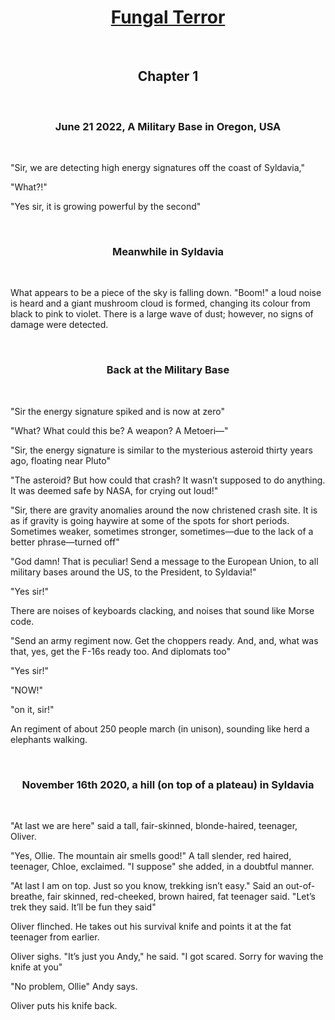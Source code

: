<h1 align="center"><u><b>Fungal Terror</b></u></h1>

</br>

<h2 align="center"><b>Chapter 1</b></h2>  

</br>

<h3 align="center"><b>June 21 2022, A Military Base in Oregon, USA</b></h3>

</br>

"Sir, we are detecting high energy signatures off the coast of Syldavia," 

"What?!"

"Yes sir, it is growing powerful by the second"

</br>

<h3 align="center"><b>Meanwhile in Syldavia</b></h3>

</br>

What appears to be a piece of the sky is falling down. "Boom!" a loud noise is heard and a giant mushroom cloud is formed, changing its colour from black to pink to violet. There is a large wave of dust; however, no signs of damage were detected.

</br>

<h3 align="center"><b>Back at the Military Base</b></h3>

</br>

"Sir the energy signature spiked and is now at zero"

"What? What could this be? A weapon? A Metoeri—"

"Sir, the energy signature is similar to the mysterious asteroid thirty years ago, floating near Pluto"

"The asteroid? But how could that crash? It wasn’t supposed to do anything. It was deemed safe by NASA, for crying out loud!"

"Sir, there are gravity anomalies around the now christened crash site. It is as if gravity is going haywire at some of the spots for short periods. Sometimes weaker, sometimes stronger, sometimes—due to the lack of a better phrase—turned off"

"God damn! That is peculiar! Send a message to the European Union, to all military bases around the US, to the President, to Syldavia!"

"Yes sir!"

There are noises of keyboards clacking, and noises that sound like Morse code.

"Send an army regiment now. Get the choppers ready. And, and, what was that, yes, get the F-16s ready too. And diplomats too"

"Yes sir!"

"NOW!"

"on it, sir!"

An regiment of about 250 people march (in unison), sounding like herd a elephants walking.

</br>

<h3 align="center"><b>November 16th 2020, a hill (on top of a plateau) in Syldavia</b></h3>

</br>

"At last we are here" said a tall, fair-skinned, blonde-haired, teenager, Oliver.

"Yes, Ollie. The mountain air smells good!" A tall slender, red haired, teenager, Chloe, exclaimed. "I suppose" she added, in a doubtful manner.

"At last I am on top. Just so you know, trekking isn’t easy." Said an out-of-breathe, fair skinned, red-cheeked, brown haired, fat teenager said. "Let’s trek they said. It’ll be fun they said"

Oliver flinched. He takes out his survival knife and points it at the fat teenager from earlier.

Oliver sighs. "It’s just you Andy," he said. "I got scared. Sorry for waving the knife at you"

"No problem, Ollie" Andy says.

Oliver puts his knife back.
